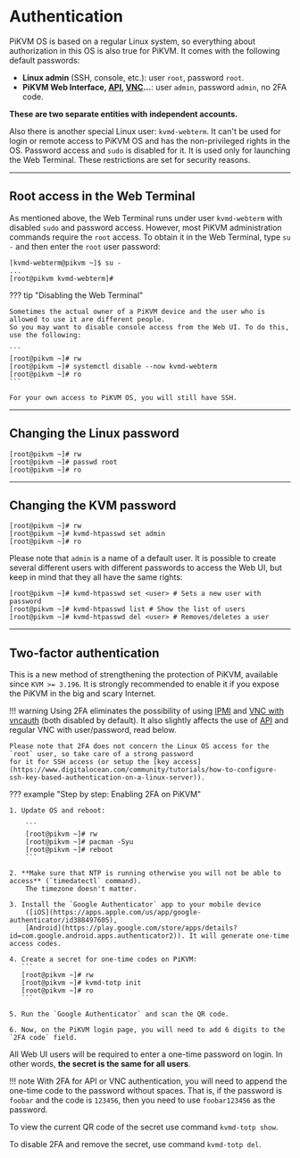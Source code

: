 # Authentication

PiKVM OS is based on a regular Linux system, so everything about authorization in this OS is also true for PiKVM.
It comes with the following default passwords:

* **Linux admin** (SSH, console, etc.): user `root`, password `root`.
* **PiKVM Web Interface, [API](api.md), [VNC](vnc.md)...**: user `admin`, password `admin`, no 2FA code.

**These are two separate entities with independent accounts.**

Also there is another special Linux user: `kvmd-webterm`.
It can't be used for login or remote access to PiKVM OS and has the non-privileged rights in the OS.
Password access and `sudo` is disabled for it. It is used only for launching the Web Terminal.
These restrictions are set for security reasons.


-----
## Root access in the Web Terminal

As mentioned above, the Web Terminal runs under user `kvmd-webterm` with disabled `sudo` and password access.
However, most PiKVM administration commands require the `root` access.
To obtain it in the Web Terminal, type `su -` and then enter the `root` user password:

```console
[kvmd-webterm@pikvm ~]$ su -
...
[root@pikvm kvmd-webterm]#
```

??? tip "Disabling the Web Terminal"

    Sometimes the actual owner of a PiKVM device and the user who is allowed to use it are different people.
    So you may want to disable console access from the Web UI. To do this, use the following:

    ```
    [root@pikvm ~]# rw
    [root@pikvm ~]# systemctl disable --now kvmd-webterm
    [root@pikvm ~]# ro
    ```

    For your own access to PiKVM OS, you will still have SSH.


-----
## Changing the Linux password

```
[root@pikvm ~]# rw
[root@pikvm ~]# passwd root
[root@pikvm ~]# ro
```


-----
## Changing the KVM password

```
[root@pikvm ~]# rw
[root@pikvm ~]# kvmd-htpasswd set admin
[root@pikvm ~]# ro
```

Please note that `admin` is a name of a default user. It is possible to create several different users
with different passwords to access the Web UI, but keep in mind that they all have the same rights:

```
[root@pikvm ~]# kvmd-htpasswd set <user> # Sets a new user with password
[root@pikvm ~]# kvmd-htpasswd list # Show the list of users
[root@pikvm ~]# kvmd-htpasswd del <user> # Removes/deletes a user
```

-----
## Two-factor authentication

This is a new method of strengthening the protection of PiKVM, available since `KVM >= 3.196`.
It is strongly recommended to enable it if you expose the PiKVM in the big and scary Internet.

!!! warning
    Using 2FA eliminates the possibility of using [IPMI](ipmi) and [VNC with vncauth](vnc) (both disabled by default).
    It also slightly affects the use of [API](api.md) and regular VNC with user/password, read below.

    Please note that 2FA does not concern the Linux OS access for the `root` user, so take care of a strong password
    for it for SSH access (or setup the [key access](https://www.digitalocean.com/community/tutorials/how-to-configure-ssh-key-based-authentication-on-a-linux-server)).

??? example "Step by step: Enabling 2FA on PiKVM"

    1. Update OS and reboot:

        ```
        [root@pikvm ~]# rw
        [root@pikvm ~]# pacman -Syu
        [root@pikvm ~]# reboot
        ```

    2. **Make sure that NTP is running otherwise you will not be able to access** (`timedatectl` command).
        The timezone doesn't matter.

    3. Install the `Google Authenticator` app to your mobile device
        ([iOS](https://apps.apple.com/us/app/google-authenticator/id388497605),
        [Android](https://play.google.com/store/apps/details?id=com.google.android.apps.authenticator2)). It will generate one-time access codes.

    4. Create a secret for one-time codes on PiKVM:
       ```
       [root@pikvm ~]# rw
       [root@pikvm ~]# kvmd-totp init
       [root@pikvm ~]# ro
       ```

    5. Run the `Google Authenticator` and scan the QR code.

    6. Now, on the PiKVM login page, you will need to add 6 digits to the `2FA code` field.

All Web UI users will be required to enter a one-time password on login.
In other words, **the secret is the same for all users**.

!!! note
    With 2FA for API or VNC authentication, you will need to append the one-time code to the password without spaces.
    That is, if the password is `foobar` and the code is `123456`, then you need to use `foobar123456` as the password.

To view the current QR code of the secret use command `kvmd-totp show`.

To disable 2FA and remove the secret, use command `kvmd-totp del`.
